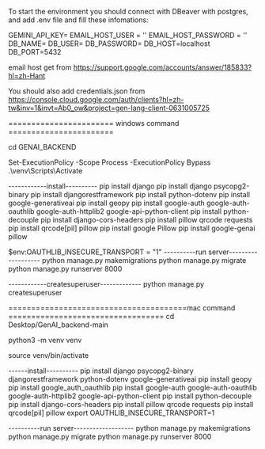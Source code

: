 
To start the environment you should connect with DBeaver with postgres,
and add .env file and fill these infomations:

GEMINI_API_KEY=
EMAIL_HOST_USER = ''
EMAIL_HOST_PASSWORD = '' 
DB_NAME=
DB_USER=
DB_PASSWORD=
DB_HOST=localhost
DB_PORT=5432

email host get from https://support.google.com/accounts/answer/185833?hl=zh-Hant

You should also add credentials.json from https://console.cloud.google.com/auth/clients?hl=zh-tw&inv=1&invt=Ab0_ow&project=gen-lang-client-0631005725

======================= windows command ======================= 

cd GENAI_BACKEND

Set-ExecutionPolicy -Scope Process -ExecutionPolicy Bypass
.\venv\Scripts\Activate


------------install----------
pip install django
pip install django psycopg2-binary
pip install djangorestframework
pip install python-dotenv
pip install google-generativeai
pip install geopy
pip install google-auth google-auth-oauthlib google-auth-httplib2 google-api-python-client
pip install python-decouple
pip install django-cors-headers
pip install pillow qrcode requests
pip install qrcode[pil] pillow
pip install google Pillow
pip install google-genai pillow 

$env:OAUTHLIB_INSECURE_TRANSPORT = "1" 
----------run server-------------------
python manage.py makemigrations
python manage.py migrate
python manage.py runserver 8000


------------createsuperuser-------------
python manage.py createsuperuser



=======================================mac command ==================================
cd Desktop/GenAI_backend-main

python3 -m venv venv 

source venv/bin/activate

------install----------
pip install django psycopg2-binary djangorestframework  python-dotenv google-generativeai
pip install geopy
pip install google_auth_oauthlib
pip install google-auth google-auth-oauthlib google-auth-httplib2 google-api-python-client
pip install python-decouple
pip install django-cors-headers
pip install pillow qrcode requests
pip install qrcode[pil] pillow
export OAUTHLIB_INSECURE_TRANSPORT=1 

----------run server-------------------
python manage.py makemigrations
python manage.py migrate
python manage.py runserver 8000




